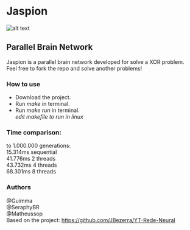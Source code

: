 # Jaspion

![alt text](https://i0.wp.com/mundo-nipo.com/wp-content/uploads/2019/02/Jaspion-original-Reproducao-900x5502.jpg?fit=810%2C495&ssl=1)

## Parallel Brain Network
  Jaspion is a parallel brain network developed for solve a XOR problem.
  <br> Feel free to fork the repo and solve another problems!
  
### How to use
  * Download the project.
  * Run *make* in terminal.
  * Run *make run* in terminal.
  <br>_edit makefile to run in linux_
  
### Time comparison:
to 1.000.000 generations:
<br> 15.314ms sequential
<br> 41.776ms 2 threads
<br> 43.732ms 4 threads
<br> 68.301ms 8 threads

### Authors
@Guimma
<br>@SeraphyBR
<br>@Matheussop
<br>Based on the project: https://github.com/JBezerra/YT-Rede-Neural
